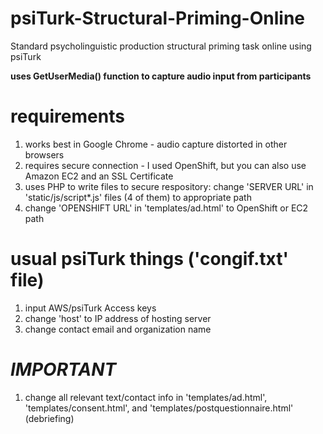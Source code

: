 # psiTurk-Structural-Priming-Online
Standard psycholinguistic production structural priming task online using psiTurk

**uses GetUserMedia() function to capture audio input from participants**

# requirements
1. works best in Google Chrome - audio capture distorted in other browsers
2. requires secure connection - I used OpenShift, but you can also use Amazon EC2 and an SSL Certificate
3. uses PHP to write files to secure respository: change 'SERVER URL' in 'static/js/script*.js' files (4 of them) to appropriate path
4. change 'OPENSHIFT URL' in 'templates/ad.html' to OpenShift or EC2 path

# usual psiTurk things ('congif.txt' file)
1. input AWS/psiTurk Access keys
2. change 'host' to IP address of hosting server
3. change contact email and organization name

# ***IMPORTANT***
1. change all relevant text/contact info in 'templates/ad.html', 'templates/consent.html',
and 'templates/postquestionnaire.html' (debriefing)
